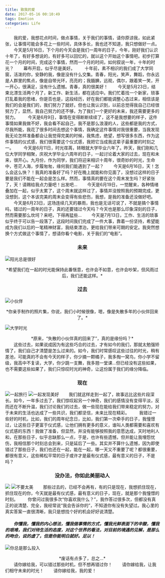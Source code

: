 ```yaml
---
title: 致我的爱
date: 2017-05-16 00:10:49
tags: Emotion
categories: Life
---
```

&#8195;&#8195;我的爱，我想花点时间，做点事情，关于我们的事情，请你原谅我，如此紧张，让事情可能会多花上一些时间，具体多长，我也还不知道，我只想做好一点。
&#8195;&#8195;今天是5月16日，下个月的今天会是我们一周年的日子，今年，刚好我们认识十年了，有好多想说的，有好多可以回忆的，就以这个开始这个事情吧。初步打算花一个月的时间，完成这个事情，然而一个月的时间，如何叙说一年，十年的时光？
&#8195;&#8195;幕布开启，似乎尽是美好。
&#8195;&#8195;十年前，素不相识的我们成了大学同窗，活泼的你，安静的我，像是没有什么交集。青春，阳光，笑声，舞蹈，你永远是人群里的焦点，像是自带光环，亮亮的；我腼腆，远观，偶尔，跟着笑一笑，开一开心，很满足，没有什么遗憾。青春，真的很美好！
&#8195;&#8195;今天是5月23日，结束北漂生活两个月了，新工作、新生活，都在适应中。我们忙着找一个新家，琐事打乱着我的思绪，你是否也是，这段经历，好在我们都能调整心态过来，相信该是我们的会是我们的，我们努力了就好。但也让我认识到，以前总觉得我自己已经很努力了，显然，我自己努力的还不够，为了我们一个更好的未来，我还需要更多的努力。
&#8195;&#8195;今天是6月9日，事情在变得断断续续了，这不是我想要的样子，这件事情如果我做不好，我会看不起自己，我不是那么浪漫的人，这些都是我的方式，尽我所能，我花了很多时间去想这个事情，我确定这件事情对我很重要，当我发现我无论怎样准备都会让我觉得完美的时候，我焦虑，绝望，想写很多东西，作为这件事情的仪式感，我们很需要这个仪式感，我把它当成我这辈子最重要的时刻之一。
&#8195;&#8195;今天是6月11日，时光荏苒，转眼就大学毕业六年了。昨天，我们刚和几位大学同学相聚，庆祝大学毕业六周年的日子，一起讨论着大家的过去，现在和未来，很开心。九月份，作为同学，我们将迎来相识十周年，很奇妙的时光，生命中，苍茫人海，步履匆匆，缘何我们能遇到了一起？
&#8195;&#8195;今天是6月16日，天！怎么会这么快？！我真的准备好了吗？好在晚上就能和你见面了，没想过这样的日子要是我们不能在一起会是怎么样。然而，事情真的要在这个周末发生吗？好紧张了，天！请赐给我点力量吧！出发吧...
&#8195;&#8195;今天是6月19日，一觉醒来，各种情绪叠加在一起，似乎太累了，这个周末就这样过了，事情并没按照我的预期完成，更没想到，这个本该完美的周末会变得有些悲伤，我想，是我的准备还没做好吧。<!-- more -->
&#8195;&#8195;今天是6月23日，这场连续几天的暴雨，我也是无话可说了，不就是搞个事情吗，错过的一周年的日子，真的还要错过今天吗？今天也是那么印象深刻的日子，然而需要那么坎坷？来吧，下得再猛些...
&#8195;&#8195;今天是7月13日，工作、生活的琐事似乎终于可以告一段落了，这段时间我们完成了一件大事，靠着一份坚持，希望能成为我们以后的一笔精神财富，我结束漂泊，更给我们带来可期的安定。我突然想换个方式做这个事情了，想请你看个电影，关于我们的“电影”。
### <center>未来</center>
![阳光总是很好](1.jpg)
<center>*希望我们在一起的时光能保持此番惬意，也许会不如意，也许会吵架，但风雨过后，我们还能这样。*</center>

### <center>过去</center>
![小伙伴](2.png)
<center>*你亲手制作的照片集，你说，我们小时候很像，嗯，像是失散多年的小伙伴回来了。*</center>

![大学时光](3.jpg)
<center>*原来，“失散的小伙伴真的回来了”，真的是缘份吗？*</center>
&#8195;&#8195;这些过去，如果说成因为有这些巧合的过去，才有如今的我们，那就太勉强矫情了，我们自己才清楚是怎么过来的。如今，我们时常感叹这些过往的时光，稍有差池，可能真的不会有今天的样子，你少摘一颗橘子，我多掏一窝鸟，你小学不留级，我高中不复读，大学，你少跳一支舞，我多翘一堂课...但已经没有这些如果，也不需要这些如果了，我们只惊叹时光的神奇，让这份属于我们的缘分降临。

### <center>现在</center>
![一起旅行](4.jpg)
![一起发现美好](5.jpg)
&#8195;&#8195;我们就这样走到一起了，故事远比这些片段深长。如今，一年多过去了，我们惊叹起另一个神奇，我们的感情没有变得平淡，反而还在不断升温，我们讨论我们的过去，做一些现在能给我们带来稳定的努力，对于未来的生活也达成了一些共识，我们都坚信，未来比现在精彩。
&#8195;&#8195;我错过一些好的时机，比如，我们的周年纪念日，比如，我们第一次牵手的日子，我憧憬过，让这些日子更富于仪式感，让他们拥有更多的意义，谁叫人类都需要和喜欢有仪式感的东西！我做了准备，但显然，并没有能够按照我的意愿达成，天时地利人和，在那些日子，似乎总缺那么一点，于是，也许有些遗憾，但并能让我埋怨忧伤，我相信那个时刻总会到来，只是延后了一些。其实并不算什么遗憾，因为即使错过了那些日子，我们也还在一起，能在一起，哪一天又不重要了呢？都很重要，都很有意义，这些稀松平常的日子或许才是最有仪式感，最有意义的日子，不是吗？
### <center>没办法，你如此美丽动人</center>
![](6.jpg)
![不要太美](7.jpg)
&#8195;&#8195;那些过去的，已经不会再有，有的只是现在，我想抓住现在，抓住现在的你，今天就是最有仪式感，最有意义的日子，现在，就是那个我憧憬的时刻。
&#8195;&#8195;你曾问过我很多次“你喜欢我什么？”，我作答过很多次，但都没有真正的说清楚、完全，我经常说“我会告诉你的”，不知道你有没有失望过。我心里的真实答案一直很清晰，我只是想找个好的机会好好说清楚。
#### &#8195;&#8195;*你懂我，懂我的内心想法，懂我做事情的方式，懂我光鲜表面下的辛酸，懂我的艰难，我们对待生活的态度，对这个世界的看法，对目前的境遇的见解，是那么的吻合，说的虚了，但是你能明白就好。足以！*
![你总是那么投入](8.jpg)
<center>*废话有点多了，总之...*</center>
&#8195;&#8195;请你嫁给我，可以错过那些时机，但不想再错过你！
&#8195;&#8195;请你嫁给我，让我们相守未来的时光！
&#8195;&#8195;请你嫁给我，我的爱！
